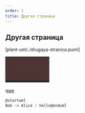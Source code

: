 ```yaml
---
order: 1
title: Другая страница
---
```


## Другая страница

[plant-uml:./drugaya-stranica.puml]

![](./drugaya-stranica.png)

q[we]()

```plant-uml:title
@startuml
Bob -> Alice : hello@enduml
```